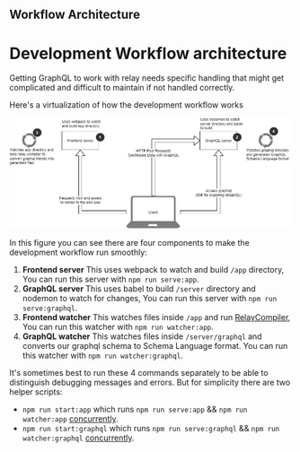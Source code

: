 Workflow Architecture
-----------------

# Development Workflow architecture
Getting GraphQL to work with relay needs specific handling that might get complicated and difficult to maintain if not handled correctly.

Here's a virtualization of how the development workflow works

![Development workflow Architecture](./architecture.jpg)

In this figure you can see there are four components to make the development workflow run smoothly:
1. **Frontend server** This uses webpack to watch and build `/app` directory, You can run this server with `npm run serve:app`.
2. **GraphQL server** This uses babel to build `/server` directory and nodemon to watch for changes, You can run this server with `npm run serve:graphql`.
3. **Frontend watcher** This watches files inside `/app` and run [RelayCompiler](https://facebook.github.io/relay/docs/relay-compiler.html), You can run this watcher with `npm run watcher:app`.
4. **GraphQL watcher** This watches files inside `/server/graphql` and converts our graphql schema to Schema Language format. You can run this watcher with `npm run watcher:graphql`.

It's sometimes best to run these 4 commands separately to be able to distinguish debugging messages and errors. But for simplicity there are two helper scripts:
- `npm run start:app` which runs `npm run serve:app` && `npm run watcher:app` [concurrently](https://github.com/kimmobrunfeldt/concurrently).
- `npm run start:graphql` which runs `npm run serve:graphql` && `npm run watcher:graphql` [concurrently](https://github.com/kimmobrunfeldt/concurrently).

